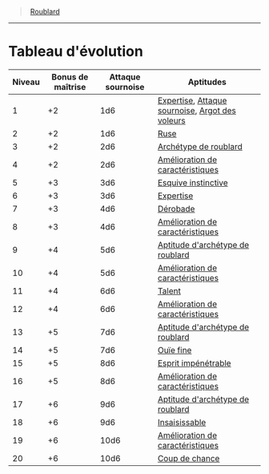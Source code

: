 ﻿---
!ClassEvolutionItem
Name: Tableau d'évolution
Id: rogue_hd.md#tableau-dévolution
ParentLink: rogue_hd.md#roublard
ParentName: Roublard
NameLevel: 1
Attributes:
  Name: Tableau d'évolution
  Markdown: >+
    # <!--Name-->Tableau d'évolution<!--/Name-->


    |Niveau|Bonus <!--br-->de <!--br-->maîtrise|Attaque <!--br-->sournoise|Aptitudes|

    |---|---|---|---|

    |1|+2|1d6|[Expertise](hd_rogue_expertise.md), [Attaque sournoise](hd_rogue_attaque_sournoise.md), [Argot des voleurs](hd_rogue_argot_des_voleurs.md)|

    |2|+2|1d6|[Ruse](hd_rogue_ruse.md)|

    |3|+2|2d6|[Archétype de roublard](hd_rogue_archetype_de_roublard.md)|

    |4|+2|2d6|[Amélioration de caractéristiques](hd_rogue_amelioration_de_caracteristiques.md)|

    |5|+3|3d6|[Esquive instinctive](hd_rogue_esquive_instinctive.md)|

    |6|+3|3d6|[Expertise](hd_rogue_expertise.md)|

    |7|+3|4d6|[Dérobade](hd_rogue_derobade.md)|

    |8|+3|4d6|[Amélioration de caractéristiques](hd_rogue_amelioration_de_caracteristiques.md)|

    |9|+4|5d6|[Aptitude d'archétype de roublard](hd_rogue_archetype_de_roublard.md)|

    |10|+4|5d6|[Amélioration de caractéristiques](hd_rogue_amelioration_de_caracteristiques.md)|

    |11|+4|6d6|[Talent](hd_rogue_talent.md)|

    |12|+4|6d6|[Amélioration de caractéristiques](hd_rogue_amelioration_de_caracteristiques.md)|

    |13|+5|7d6|[Aptitude d'archétype de roublard](hd_rogue_archetype_de_roublard.md)|

    |14|+5|7d6|[Ouïe fine](hd_rogue_ouie_fine.md)|

    |15|+5|8d6|[Esprit impénétrable](hd_rogue_esprit_impenetrable.md)|

    |16|+5|8d6|[Amélioration de caractéristiques](hd_rogue_amelioration_de_caracteristiques.md)|

    |17|+6|9d6|[Aptitude d'archétype de roublard](hd_rogue_archetype_de_roublard.md)|

    |18|+6|9d6|[Insaisissable](hd_rogue_insaisissable.md)|

    |19|+6|10d6|[Amélioration de caractéristiques](hd_rogue_amelioration_de_caracteristiques.md)|

    |20|+6|10d6|[Coup de chance](hd_rogue_coup_de_chance.md)|

AttributesDictionary: >+
  Name: Tableau d'évolution

  Markdown: >+

    # <!--Name-->Tableau d'évolution<!--/Name-->





    |Niveau|Bonus <!--br-->de <!--br-->maîtrise|Attaque <!--br-->sournoise|Aptitudes|



    |---|---|---|---|



    |1|+2|1d6|[Expertise](hd_rogue_expertise.md), [Attaque sournoise](hd_rogue_attaque_sournoise.md), [Argot des voleurs](hd_rogue_argot_des_voleurs.md)|



    |2|+2|1d6|[Ruse](hd_rogue_ruse.md)|



    |3|+2|2d6|[Archétype de roublard](hd_rogue_archetype_de_roublard.md)|



    |4|+2|2d6|[Amélioration de caractéristiques](hd_rogue_amelioration_de_caracteristiques.md)|



    |5|+3|3d6|[Esquive instinctive](hd_rogue_esquive_instinctive.md)|



    |6|+3|3d6|[Expertise](hd_rogue_expertise.md)|



    |7|+3|4d6|[Dérobade](hd_rogue_derobade.md)|



    |8|+3|4d6|[Amélioration de caractéristiques](hd_rogue_amelioration_de_caracteristiques.md)|



    |9|+4|5d6|[Aptitude d'archétype de roublard](hd_rogue_archetype_de_roublard.md)|



    |10|+4|5d6|[Amélioration de caractéristiques](hd_rogue_amelioration_de_caracteristiques.md)|



    |11|+4|6d6|[Talent](hd_rogue_talent.md)|



    |12|+4|6d6|[Amélioration de caractéristiques](hd_rogue_amelioration_de_caracteristiques.md)|



    |13|+5|7d6|[Aptitude d'archétype de roublard](hd_rogue_archetype_de_roublard.md)|



    |14|+5|7d6|[Ouïe fine](hd_rogue_ouie_fine.md)|



    |15|+5|8d6|[Esprit impénétrable](hd_rogue_esprit_impenetrable.md)|



    |16|+5|8d6|[Amélioration de caractéristiques](hd_rogue_amelioration_de_caracteristiques.md)|



    |17|+6|9d6|[Aptitude d'archétype de roublard](hd_rogue_archetype_de_roublard.md)|



    |18|+6|9d6|[Insaisissable](hd_rogue_insaisissable.md)|



    |19|+6|10d6|[Amélioration de caractéristiques](hd_rogue_amelioration_de_caracteristiques.md)|



    |20|+6|10d6|[Coup de chance](hd_rogue_coup_de_chance.md)|



---
> [Roublard](hd_rogue.md)

---

# Tableau d'évolution

|Niveau|Bonus de maîtrise|Attaque sournoise|Aptitudes|
|---|---|---|---|
|1|+2|1d6|[Expertise](hd_rogue_expertise.md), [Attaque sournoise](hd_rogue_attaque_sournoise.md), [Argot des voleurs](hd_rogue_argot_des_voleurs.md)|
|2|+2|1d6|[Ruse](hd_rogue_ruse.md)|
|3|+2|2d6|[Archétype de roublard](hd_rogue_archetype_de_roublard.md)|
|4|+2|2d6|[Amélioration de caractéristiques](hd_rogue_amelioration_de_caracteristiques.md)|
|5|+3|3d6|[Esquive instinctive](hd_rogue_esquive_instinctive.md)|
|6|+3|3d6|[Expertise](hd_rogue_expertise.md)|
|7|+3|4d6|[Dérobade](hd_rogue_derobade.md)|
|8|+3|4d6|[Amélioration de caractéristiques](hd_rogue_amelioration_de_caracteristiques.md)|
|9|+4|5d6|[Aptitude d'archétype de roublard](hd_rogue_archetype_de_roublard.md)|
|10|+4|5d6|[Amélioration de caractéristiques](hd_rogue_amelioration_de_caracteristiques.md)|
|11|+4|6d6|[Talent](hd_rogue_talent.md)|
|12|+4|6d6|[Amélioration de caractéristiques](hd_rogue_amelioration_de_caracteristiques.md)|
|13|+5|7d6|[Aptitude d'archétype de roublard](hd_rogue_archetype_de_roublard.md)|
|14|+5|7d6|[Ouïe fine](hd_rogue_ouie_fine.md)|
|15|+5|8d6|[Esprit impénétrable](hd_rogue_esprit_impenetrable.md)|
|16|+5|8d6|[Amélioration de caractéristiques](hd_rogue_amelioration_de_caracteristiques.md)|
|17|+6|9d6|[Aptitude d'archétype de roublard](hd_rogue_archetype_de_roublard.md)|
|18|+6|9d6|[Insaisissable](hd_rogue_insaisissable.md)|
|19|+6|10d6|[Amélioration de caractéristiques](hd_rogue_amelioration_de_caracteristiques.md)|
|20|+6|10d6|[Coup de chance](hd_rogue_coup_de_chance.md)|

